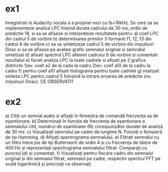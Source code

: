 # ex1
Inregistrati in Audacity vocala a a propriei voci cu fs=16kHz. Se cere sa se implementeze analiza LPC folsind durata cadrului de 30 ms, ordin de predictie 18, si sa se afiseze si interpreteze rezultatele pentru:
a) coef LPC din cadrul 5 de vorbire
b) determinarea primilor 3 formanti f1, f2, f3 din cadrul 6 de vorbire
c) sa se sintetizeze cadrul 5 de vorbire din impulsuri Dirac si sa se afiseze pe acelasi grafic semnalul original si semnalul sintetizat
d) afisati spectrul LPC aferent cadrului 6 de vorbire si comentati rezultatul
e) faceti analiza LPC la toate cadrele si afisati pe 2 grafice distincte 1)ev. coef a2 de la cadu la cadru 2)ev. coef a10 de la cadru la cadru
f) pentru coef a10 afisati histograma pentru toate cadrele
g) realizati sinteza LPC pentru cadrul 5 folosind la intrare eroarea de predictie (nu impulsuri Dirac). CE OBSERVATI?
# ex2
a) Citiți un semnal audio și afișați în fereastra de comandă frecvența sa de eșantionare.
b) Determinați în funcție de frecvența de eșantionare a semnalului citit, numărul de eșantioane (N) corespunzător duratei de analiză de 30 ms.
c) Vizualizați semnalul pe cadre de lungime N. Folosiți o fereastră de tip Hamming.
d) Afișați spectrograma semnalului.
e) Filtrați semnalul cu un filtru trece jos de tip Butterworh de ordin 4 și cu frecvența de tăiere de 400 Hz și reprezentați spectrograma semnalului filtrat. Comparați cu punctul (d) și comentați.
f) Vizualizați pentru fiecare cadru din semnalul original și din semnalul filtrat, semnalul pe cadre, respectiv spectrul FFT pe scală logaritmică și precizați ce observați.
